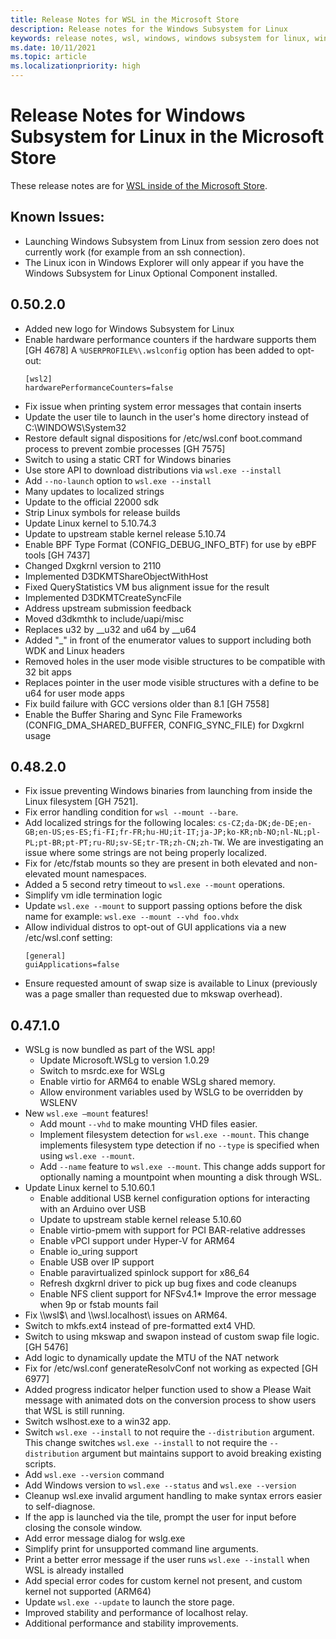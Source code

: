 ```yaml
---
title: Release Notes for WSL in the Microsoft Store
description: Release notes for the Windows Subsystem for Linux
keywords: release notes, wsl, windows, windows subsystem for linux, windowssubsystem, ubuntu, kernel
ms.date: 10/11/2021
ms.topic: article
ms.localizationpriority: high
---
```


# Release Notes for Windows Subsystem for Linux in the Microsoft Store

These release notes are for [WSL inside of the Microsoft Store](https://aka.ms/wslstorepage).

## Known Issues:
* Launching Windows Subsystem from Linux from session zero does not currently work (for example from an ssh connection).
* The Linux icon in Windows Explorer will only appear if you have the Windows Subsystem for Linux Optional Component installed.

## 0.50.2.0

* Added new logo for Windows Subsystem for Linux
* Enable hardware performance counters if the hardware supports them [GH 4678]
    A `%USERPROFILE%\.wslconfig` option has been added to opt-out:
    ```
    [wsl2]
    hardwarePerformanceCounters=false
    ```
* Fix issue when printing system error messages that contain inserts
* Update the user tile to launch in the user's home directory instead of C:\WINDOWS\System32
* Restore default signal dispositions for /etc/wsl.conf boot.command process to prevent zombie processes [GH 7575]
* Switch to using a static CRT for Windows binaries
* Use store API to download distributions via `wsl.exe --install`
* Add `--no-launch` option to `wsl.exe --install`
* Many updates to localized strings
* Update to the official 22000 sdk
* Strip Linux symbols for release builds
* Update Linux kernel to 5.10.74.3
 * Update to upstream stable kernel release 5.10.74
 * Enable BPF Type Format (CONFIG_DEBUG_INFO_BTF) for use by eBPF tools [GH 7437]
 * Changed Dxgkrnl version to 2110
  * Implemented D3DKMTShareObjectWithHost
  * Fixed QueryStatistics VM bus alignment issue for the result
  * Implemented D3DKMTCreateSyncFile
  * Address upstream submission feedback
  * Moved d3dkmthk to include/uapi/misc
  * Replaces u32 by __u32 and u64 by __u64
  * Added "_" in front of the enumerator values to support including both WDK and Linux headers
  * Removed holes in the user mode visible structures to be compatible with 32 bit apps
  * Replaces pointer in the user mode visible structures with a define to be u64 for user mode apps
  * Fix build failure with GCC versions older than 8.1 [GH 7558]
 * Enable the Buffer Sharing and Sync File Frameworks (CONFIG_DMA_SHARED_BUFFER, CONFIG_SYNC_FILE) for Dxgkrnl usage

## 0.48.2.0

* Fix issue preventing Windows binaries from launching from inside the Linux filesystem [GH 7521].
* Fix error handling condition for `wsl --mount --bare`.
* Add localized strings for the following locales: `cs-CZ;da-DK;de-DE;en-GB;en-US;es-ES;fi-FI;fr-FR;hu-HU;it-IT;ja-JP;ko-KR;nb-NO;nl-NL;pl-PL;pt-BR;pt-PT;ru-RU;sv-SE;tr-TR;zh-CN;zh-TW`. We are investigating an issue where some strings are not being properly localized.
* Fix for /etc/fstab mounts so they are present in both elevated and non-elevated mount namespaces.
* Added a 5 second retry timeout to `wsl.exe --mount` operations.
* Simplify vm idle termination logic
* Update `wsl.exe --mount` to support passing options before the disk name for example: `wsl.exe --mount --vhd foo.vhdx`
* Allow individual distros to opt-out of GUI applications via a new /etc/wsl.conf setting:
  ```
  [general]
  guiApplications=false
  ```
* Ensure requested amount of swap size is available to Linux (previously was a page smaller than requested due to mkswap overhead).

## 0.47.1.0

* WSLg is now bundled as part of the WSL app!
  * Update Microsoft.WSLg to version 1.0.29
  * Switch to msrdc.exe for WSLg
  * Enable virtio for ARM64 to enable WSLg shared memory.
  * Allow environment variables used by WSLG to be overridden by WSLENV
* New `wsl.exe –mount` features!
  * Add mount `--vhd` to make mounting VHD files easier.
  * Implement filesystem detection for `wsl.exe --mount`. This change implements filesystem type detection if no `--type` is specified when using `wsl.exe --mount`.
  * Add `--name` feature to `wsl.exe --mount`. This change adds support for optionally naming a mountpoint when mounting a disk through WSL.
* Update Linux kernel to 5.10.60.1
  * Enable additional USB kernel configuration options for interacting with an Arduino over USB
  * Update to upstream stable kernel release 5.10.60
  * Enable virtio-pmem with support for PCI BAR-relative addresses
  * Enable vPCI support under Hyper-V for ARM64
  * Enable io_uring support
  * Enable USB over IP support
  * Enable paravirtualized spinlock support for x86_64
  * Refresh dxgkrnl driver to pick up bug fixes and code cleanups
  * Enable NFS client support for NFSv4.1* Improve the error message when 9p or fstab mounts fail
* Fix \\\\wsl$\\ and \\\\wsl.localhost\\ issues on ARM64.
* Switch to mkfs.ext4 instead of pre-formatted ext4 VHD.
* Switch to using mkswap and swapon instead of custom swap file logic. [GH 5476]
* Add logic to dynamically update the MTU of the NAT network
* Fix for /etc/wsl.conf generateResolvConf not working as expected [GH 6977]
* Added progress indicator helper function used to show a Please Wait message with animated dots on the conversion process to show users that WSL is still running.
* Switch wslhost.exe to a win32 app.
* Switch `wsl.exe --install` to not require the `--distribution` argument. This change switches `wsl.exe --install` to not require the `--distribution` argument but maintains support to avoid breaking existing scripts.
* Add `wsl.exe --version` command
* Add Windows version to `wsl.exe --status` and `wsl.exe --version`
* Cleanup wsl.exe invalid argument handling to make syntax errors easier to self-diagnose.
* If the app is launched via the tile, prompt the user for input before closing the console window.
* Add error message dialog for wslg.exe
* Simplify print for unsupported command line arguments.
* Print a better error message if the user runs `wsl.exe --install` when WSL is already installed
* Add special error codes for custom kernel not present, and custom kernel not supported (ARM64)
* Update `wsl.exe --update` to launch the store page.
* Improved stability and performance of localhost relay.
* Additional performance and stability improvements.
